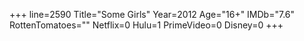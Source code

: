 +++
line=2590
Title="Some Girls"
Year=2012
Age="16+"
IMDb="7.6"
RottenTomatoes=""
Netflix=0
Hulu=1
PrimeVideo=0
Disney=0
+++


